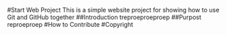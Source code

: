 #Start Web Project
This is a simple website project for
showing how to use Git and GitHub together
##Introduction
treproeproeproep
##Purpost
reproeproep
#How to Contribute
#Copyright

